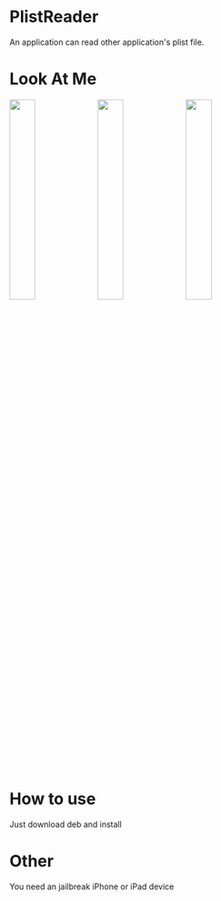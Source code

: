 # PlistReader
An application can read other application's plist file.

# Look At Me

<img src="https://github.com/paradiseduo/PlistReader/blob/main/Image/1.PNG?raw=true" width="30%">

<img src="https://github.com/paradiseduo/PlistReader/blob/main/Image/2.PNG?raw=true" width="30%">

<img src="https://github.com/paradiseduo/PlistReader/blob/main/Image/3.PNG?raw=true" width="30%">

# How to use
Just download deb and install


# Other
You need an jailbreak iPhone or iPad device
